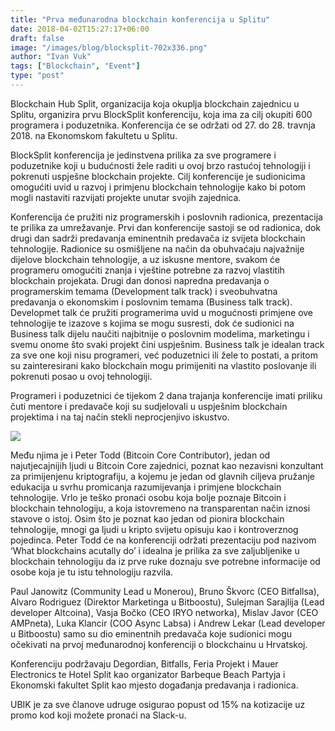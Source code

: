 ```yaml
---
title: "Prva međunarodna blockchain konferencija u Splitu"
date: 2018-04-02T15:27:17+06:00
draft: false
image: "/images/blog/blocksplit-702x336.png"
author: "Ivan Vuk"
tags: ["Blockchain", "Event"]
type: "post"
---
```


Blockchain Hub Split, organizacija koja okuplja blockchain zajednicu u Splitu, organizira prvu BlockSplit konferenciju, koja ima za cilj okupiti 600 programera i poduzetnika. Konferencija će se održati od 27. do 28. travnja 2018. na Ekonomskom fakultetu u Splitu.

BlockSplit konferencija je jedinstvena prilika za sve programere i poduzetnike koji u budućnosti žele raditi u ovoj brzo rastućoj tehnologiji i pokrenuti uspješne blockchain projekte. Cilj konferencije je sudionicima omogućiti uvid u razvoj i primjenu blockchain tehnologije kako bi potom mogli nastaviti razvijati projekte unutar svojih zajednica.

Konferencija će pružiti niz programerskih i poslovnih radionica, prezentacija te prilika za umrežavanje. Prvi dan konferencije sastoji se od radionica, dok drugi dan sadrži predavanja eminentnih predavača iz svijeta blockchain tehnologije. Radionice su osmišljene na način da obuhvaćaju najvažnije dijelove blockchain tehnologije, a uz iskusne mentore, svakom će programeru omogućiti znanja i vještine potrebne za razvoj vlastitih blockchain projekata. Drugi dan donosi napredna predavanja o programerskim temama (Development talk track) i sveobuhvatna predavanja o ekonomskim i poslovnim temama (Business talk track). Developmet talk će pružiti programerima uvid u mogućnosti primjene ove tehnologije te izazove s kojima se mogu susresti, dok će sudionici na Business talk dijelu naučiti najbitnije o poslovnim modelima, marketingu i svemu onome što svaki projekt čini uspješnim. Business talk je idealan track za sve one koji nisu programeri, već poduzetnici ili žele to postati, a pritom su zainteresirani kako blockchain mogu primijeniti na vlastito poslovanje ili pokrenuti posao u ovoj tehnologiji.

Programeri i poduzetnici će tijekom 2 dana trajanja konferencije imati priliku čuti mentore i predavače koji su sudjelovali u uspješnim blockchain projektima i na taj način stekli neprocjenjivo iskustvo.

![](https://i.imgur.com/QdXhHlh.jpg)


Među njima je i Peter Todd (Bitcoin Core Contributor), jedan od najutjecajnijih ljudi u Bitcoin Core zajednici, poznat kao nezavisni konzultant za primijenjenu kriptografiju, a kojemu je jedan od glavnih ciljeva pružanje edukacija u svrhu promicanja razumijevanja i primjene blockchain tehnologije. Vrlo je teško pronaći osobu koja bolje poznaje Bitcoin i blockchain tehnologiju, a koja istovremeno na transparentan način iznosi stavove o istoj. Osim što je poznat kao jedan od pionira blockchain tehnologije, mnogi ga ljudi u kripto svijetu opisuju kao i kontroverznog pojedinca. Peter Todd će na konferenciji održati prezentaciju pod nazivom ‘What blockchains acutally do’ i idealna je prilika za sve zaljubljenike u blockchain tehnologiju da iz prve ruke doznaju sve potrebne informacije od osobe koja je tu istu tehnologiju razvila.

Paul Janowitz (Community Lead u Monerou), Bruno Škvorc (CEO Bitfallsa), Alvaro Rodriguez (Direktor Marketinga u Bitboostu), Sulejman Sarajlija (Lead developer Altcoina), Vasja Bočko (CEO IRYO networka), Mislav Javor (CEO AMPneta), Luka Klancir (COO Async Labsa) i Andrew Lekar (Lead developer u Bitboostu) samo su dio eminentnih predavača koje sudionici mogu očekivati na prvoj međunarodnoj konferenciji o blockchainu u Hrvatskoj.

Konferenciju podržavaju Degordian, Bitfalls, Feria Projekt i Mauer Electronics te Hotel Split kao organizator Barbeque Beach Partyja i Ekonomski fakultet Split kao mjesto događanja predavanja i radionica.

UBIK je za sve članove udruge osigurao popust od 15% na kotizacije uz promo kod koji možete pronaći na Slack-u.
